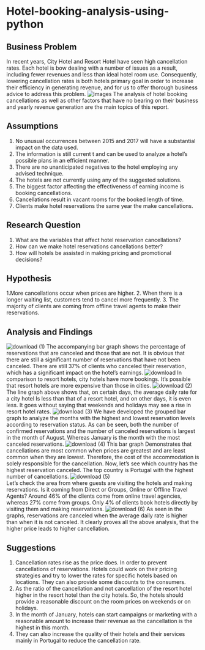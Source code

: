 # Hotel-booking-analysis-using-python
## Business Problem
In recent years, City Hotel and Resort Hotel have seen high cancellation rates. Each hotel is bow dealing with a number of issues as a result, including fewer revenues and less than ideal hotel room use.  Consequently, lowering cancellation rates is both hotels primary goal in order to increase their efficiency in generating revenue, and for us to offer thorough business advice to address this problem.
 ![images](https://github.com/VPMANOJKUMAR/Hotel-booking-analysis-using-python/assets/124855537/918447a1-3769-45ca-9dfa-65f42fd6be46)
The analysis of hotel booking cancellations as well as other factors that have no bearing on their business and yearly revenue generation are the main topics of this report.
## Assumptions
1.	No unusual occurrences between 2015 and 2017 will have a substantial impact on the data used.
2.	The information is still current t and can be used to analyze a hotel’s possible plans in an efficient manner.
3.	There are no unanticipated negatives to the hotel employing any advised technique. 
4.	The hotels are not currently using any of the suggested solutions.
5.	The biggest factor affecting the effectiveness of earning income is booking cancellations. 
6.	Cancellations result in vacant rooms for the booked length of time.
7.	Clients make hotel reservations the same year the make cancellations.
## Research Question
1.	What are the variables that affect hotel reservation cancellations?
2.	How can we make hotel reservations cancellations better?
3.	How will hotels be assisted in making pricing and promotional decisions?
## Hypothesis
1.More cancellations occur when prices are higher. 
2. When there is a longer waiting list, customers tend to cancel more frequently.
3. The majority of clients are coming from offline travel agents to make their reservations.

## Analysis and Findings
 ![download (1)](https://github.com/VPMANOJKUMAR/Hotel-booking-analysis-using-python/assets/124855537/5fb96206-bb71-41df-9c7c-b95ab18ab985)
The accompanying bar graph shows the percentage of reservations that are canceled and those that are not. It is obvious that there are still a significant number of reservations that have not been canceled.  There are still 37% of clients who canceled their reservation, which has a significant impact on the hotel’s earnings.
 ![download](https://github.com/VPMANOJKUMAR/Hotel-booking-analysis-using-python/assets/124855537/6fb35bc8-b1bf-4589-865c-5116d1d76247)
In comparison to resort hotels, city hotels have more bookings. It’s possible that resort hotels are more expensive than those in cities.
 ![download (2)](https://github.com/VPMANOJKUMAR/Hotel-booking-analysis-using-python/assets/124855537/21476eb6-40a8-4bd0-83c1-0e789c79a87a)
The line graph above shows that, on certain days, the average daily rate for a city hotel Is less than that of a resort hotel, and on other days, it is even less. It goes without saying that weekends and holidays may see a rise in resort hotel rates.
 ![download (3)](https://github.com/VPMANOJKUMAR/Hotel-booking-analysis-using-python/assets/124855537/5e0b2b36-0cec-47a4-981a-30cc54179b00)
We have developed the grouped bar graph to analyze the months with the highest and lowest reservation levels according to reservation status. As can be seen, both the number of confirmed reservations and the number of canceled reservations is largest in the month of August. Whereas January is the month with the most canceled reservations.
 ![download (4)](https://github.com/VPMANOJKUMAR/Hotel-booking-analysis-using-python/assets/124855537/2419396b-f7f1-4859-bbc7-4dbbd6c4bf07)
This bar graph Demonstrates that cancellations are most common when prices are greatest and are least common when they are lowest. Therefore, the cost of the accommodation is solely responsible for the cancellation. 
Now, let’s see which country has the highest reservation canceled. The top country is Portugal with the highest number of cancellations.
![download (5)](https://github.com/VPMANOJKUMAR/Hotel-booking-analysis-using-python/assets/124855537/7f51aa9d-e915-438e-b708-5a176110210f)                       
Let’s check the area from where guests are visiting the hotels and making reservations. Is it coming from Direct or Groups, Online or Offline Travel Agents? Around 46% of the clients come from online travel agencies, whereas 27% come from groups. Only 4% of clients book hotels directly by visiting them and making reservations.
 ![download (6)](https://github.com/VPMANOJKUMAR/Hotel-booking-analysis-using-python/assets/124855537/9b4de424-93e0-4f7a-a4ee-ef48e321bc51)
As seen in the graphs, reservations are canceled when the average daily rate is higher than when it is not canceled. It clearly proves all the above analysis, that the higher price leads to higher cancellation.
## Suggestions
1.	Cancellation rates rise as the price does. In order to prevent cancellations of reservations. Hotels could work on their pricing strategies and try to lower the rates for specific hotels based on locations. They can also provide some discounts to the consumers.
2.	As the ratio of the cancellation and not cancellation of the resort hotel higher in the resort hotel than the city hotels. So, the hotels should provide a reasonable discount on the room prices on weekends or on holidays.
3.	In the month of January, hotels can start campaigns or marketing with a reasonable amount to increase their revenue as the cancellation is the highest in this month.
4.	They can also increase the quality of their hotels and their services mainly in Portugal to reduce the cancellation rate.

